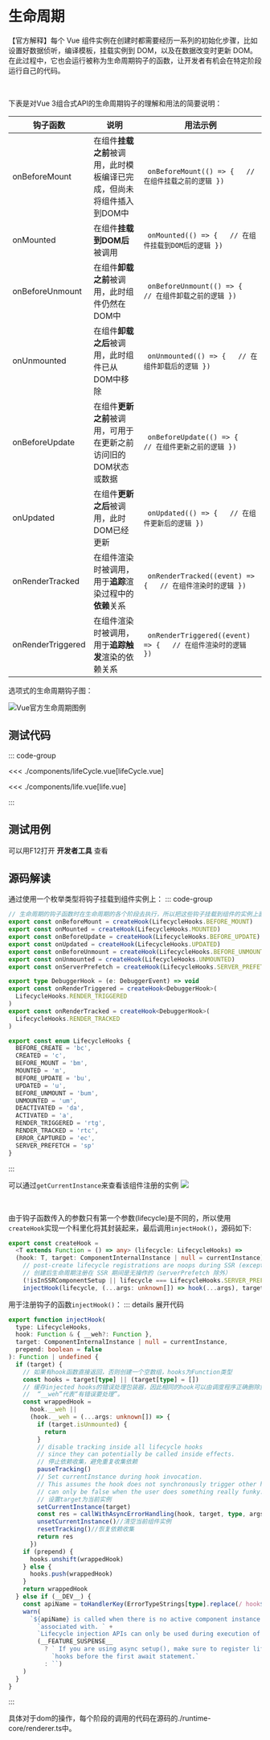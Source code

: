 # 生命周期


【官方解释】每个 Vue 组件实例在创建时都需要经历一系列的初始化步骤，比如设置好数据侦听，编译模板，挂载实例到 DOM，以及在数据改变时更新 DOM。在此过程中，它也会运行被称为生命周期钩子的函数，让开发者有机会在特定阶段运行自己的代码。

<br/>

下表是对Vue 3组合式API的生命周期钩子的理解和用法的简要说明：

| 钩子函数 |                说明               |       用法示例       |
| ----------------- | ------------------------------------------------------------ | ------------------------------------------------------------ |
| onBeforeMount     | 在组件**挂载之前**被调用，此时模板编译已完成，但尚未将组件插入到DOM中 | ``` onBeforeMount(() => {   // 在组件挂载之前的逻辑 })``` |
| onMounted         | 在组件**挂载到DOM后**被调用                                      | ``` onMounted(() => {   // 在组件挂载到DOM后的逻辑 })``` |
| onBeforeUnmount   | 在组件**卸载之前**被调用，此时组件仍然在DOM中                    | ``` onBeforeUnmount(() => {   // 在组件卸载之前的逻辑 })``` |
| onUnmounted       | 在组件**卸载之后**被调用，此时组件已从DOM中移除                     | ``` onUnmounted(() => {   // 在组件卸载后的逻辑 })``` |
| onBeforeUpdate    | 在组件**更新之前**被调用，可用于在更新之前访问旧的DOM状态或数据    | ``` onBeforeUpdate(() => {   // 在组件更新之前的逻辑 })``` |
| onUpdated         | 在组件**更新之后**被调用，此时DOM已经更新                           | ``` onUpdated(() => {   // 在组件更新后的逻辑 })``` |
| onRenderTracked   | 在组件渲染时被调用，用于**追踪**渲染过程中的**依赖**关系             | ``` onRenderTracked((event) => {   // 在组件渲染时的逻辑 })``` |
| onRenderTriggered | 在组件渲染时被调用，用于**追踪触发**渲染的依赖关系               | ``` onRenderTriggered((event) => {   // 在组件渲染时的逻辑 })``` |


选项式的生命周期钩子图：

![Vue官方生命周期图例](https://cn.vuejs.org/assets/lifecycle_zh-CN.W0MNXI0C.png)

## 测试代码
::: code-group

<<< ./components/lifeCycle.vue[lifeCycle.vue]

<<< ./components/life.vue[life.vue]

:::

## 测试用例

可以用F12打开 **开发者工具** 查看

<script setup>
import lifeCycle from './components/lifeCycle.vue'
</script>

<lifeCycle />


## 源码解读

通过使用一个枚举类型将钩子挂载到组件实例上：
::: code-group
```typescript [./apiLifecycle.ts]
// 生命周期的钩子函数时在生命周期的各个阶段去执行，所以把这些钩子挂载到组件的实例上面
export const onBeforeMount = createHook(LifecycleHooks.BEFORE_MOUNT)
export const onMounted = createHook(LifecycleHooks.MOUNTED)
export const onBeforeUpdate = createHook(LifecycleHooks.BEFORE_UPDATE)
export const onUpdated = createHook(LifecycleHooks.UPDATED)
export const onBeforeUnmount = createHook(LifecycleHooks.BEFORE_UNMOUNT)
export const onUnmounted = createHook(LifecycleHooks.UNMOUNTED)
export const onServerPrefetch = createHook(LifecycleHooks.SERVER_PREFETCH)

export type DebuggerHook = (e: DebuggerEvent) => void
export const onRenderTriggered = createHook<DebuggerHook>(
  LifecycleHooks.RENDER_TRIGGERED
)
export const onRenderTracked = createHook<DebuggerHook>(
  LifecycleHooks.RENDER_TRACKED
)
```

```typescript [LifecycleHooks]
export const enum LifecycleHooks {
  BEFORE_CREATE = 'bc',
  CREATED = 'c',
  BEFORE_MOUNT = 'bm',
  MOUNTED = 'm',
  BEFORE_UPDATE = 'bu',
  UPDATED = 'u',
  BEFORE_UNMOUNT = 'bum',
  UNMOUNTED = 'um',
  DEACTIVATED = 'da',
  ACTIVATED = 'a',
  RENDER_TRIGGERED = 'rtg',
  RENDER_TRACKED = 'rtc',
  ERROR_CAPTURED = 'ec',
  SERVER_PREFETCH = 'sp'
}
```
:::

可以通过`getCurrentInstance`来查看该组件注册的实例
![](https://cdn.jsdelivr.net/gh/hr1201/img@main/imgs/202310112117142.png)

<br/>

由于钩子函数传入的参数只有第一个参数(lifecycle)是不同的，所以使用`createHook`实现一个科里化将其封装起来，最后调用`injectHook()`，源码如下:
```typescript
export const createHook =
  <T extends Function = () => any> (lifecycle: LifecycleHooks) =>
  (hook: T, target: ComponentInternalInstance | null = currentInstance) =>
    // post-create lifecycle registrations are noops during SSR (except for serverPrefetch)
    // 创建后生命周期注册在 SSR 期间是无操作的（serverPrefetch 除外）
    (!isInSSRComponentSetup || lifecycle === LifecycleHooks.SERVER_PREFETCH) &&
    injectHook(lifecycle, (...args: unknown[]) => hook(...args), target)
```

用于注册钩子的函数`injectHook()`：
::: details 展开代码
```typescript [injectHook]
export function injectHook(
  type: LifecycleHooks,
  hook: Function & { __weh?: Function },
  target: ComponentInternalInstance | null = currentInstance,
  prepend: boolean = false
): Function | undefined {
  if (target) {
    // 如果有hook函数直接返回，否则创建一个空数组，hooks为Function类型
    const hooks = target[type] || (target[type] = [])
    // 缓存injected hooks的错误处理包装器，因此相同的hook可以由调度程序正确删除重复数据。
    //  “__weh”代表“有错误要处理”。
    const wrappedHook =
      hook.__weh ||
      (hook.__weh = (...args: unknown[]) => {
        if (target.isUnmounted) {
          return
        }
        // disable tracking inside all lifecycle hooks
        // since they can potentially be called inside effects.
        // 停止依赖收集，避免重复收集依赖
        pauseTracking()
        // Set currentInstance during hook invocation.
        // This assumes the hook does not synchronously trigger other hooks, which
        // can only be false when the user does something really funky.
        // 设置target为当前实例
        setCurrentInstance(target)
        const res = callWithAsyncErrorHandling(hook, target, type, args)
        unsetCurrentInstance()//清空当前组件实例
        resetTracking()//恢复依赖收集
        return res
      })
    if (prepend) {
      hooks.unshift(wrappedHook)
    } else {
      hooks.push(wrappedHook)
    }
    return wrappedHook
  } else if (__DEV__) {
    const apiName = toHandlerKey(ErrorTypeStrings[type].replace(/ hook$/, ''))
    warn(
      `${apiName} is called when there is no active component instance to be ` +
        `associated with. ` +
        `Lifecycle injection APIs can only be used during execution of setup().` +
        (__FEATURE_SUSPENSE__
          ? ` If you are using async setup(), make sure to register lifecycle ` +
            `hooks before the first await statement.`
          : ``)
    )
  }
}
```
:::


具体对于dom的操作，每个阶段的调用的代码在源码的./runtime-core/renderer.ts中。